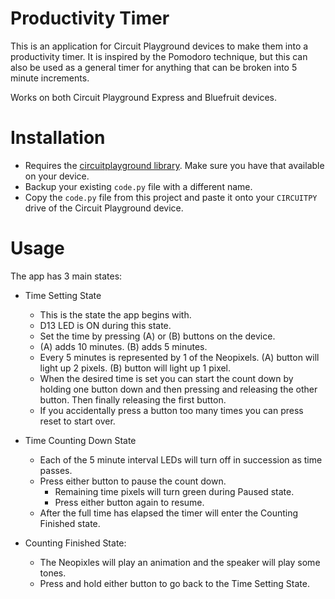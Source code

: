 # Productivity Timer
This is an application for Circuit Playground devices to make them into a productivity timer. It is inspired by the Pomodoro technique, but this can also be used as a general timer for anything that can be broken into 5 minute increments.

Works on both Circuit Playground Express and Bluefruit devices.

# Installation
- Requires the [circuitplayground library](https://learn.adafruit.com/circuitpython-made-easy-on-circuit-playground-express). Make sure you have that available on your device.
- Backup your existing `code.py` file with a different name.
- Copy the `code.py` file from this project and paste it onto your `CIRCUITPY` drive of the Circuit Playground device.

# Usage
The app has 3 main states:
- Time Setting State
    - This is the state the app begins with.
    - D13 LED is ON during this state.
    - Set the time by pressing (A) or (B) buttons on the device.
    - (A) adds 10 minutes. (B) adds 5 minutes.
    - Every 5 minutes is represented by 1 of the Neopixels. (A) button will light up 2 pixels. (B) button will light up 1 pixel.
    - When the desired time is set you can start the count down by holding one button down and then pressing and releasing the other button. Then finally releasing the first button.
    - If you accidentally press a button too many times you can press reset to start over. 
- Time Counting Down State
    - Each of the 5 minute interval LEDs will turn off in succession as time passes.
    - Press either button to pause the count down.
        - Remaining time pixels will turn green during Paused state.
        - Press either button again to resume.
    - After the full time has elapsed the timer will enter the Counting Finished state.

- Counting Finished State:
    - The Neopixles will play an animation and the speaker will play some tones.
    - Press and hold either button to go back to the Time Setting State.
